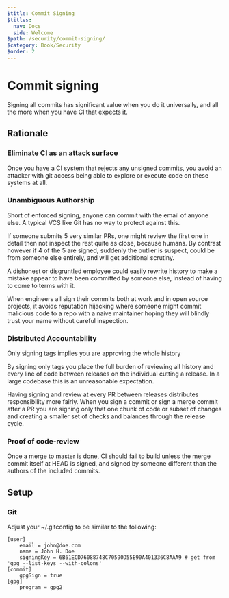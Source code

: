 ```yaml
---
$title: Commit Signing
$titles:
  nav: Docs
  side: Welcome
$path: /security/commit-signing/
$category: Book/Security
$order: 2
---
```

# Commit signing

Signing all commits has significant value when you do it universally, and
all the more when you have CI that expects it.

## Rationale

### Eliminate CI as an attack surface

Once you have a CI system that rejects any unsigned commits, you avoid an
attacker with git access being able to explore or execute code on these systems
at all.

### Unambiguous Authorship

Short of enforced signing, anyone can commit with the email of anyone else. A 
typical VCS like Git has no way to protect against this.
 
If someone submits 5 very similar PRs, one might review the first one in detail
then not inspect the rest quite as close, because humans. By contrast however
if 4 of the 5 are signed, suddenly the outlier is suspect, could be from
someone else entirely, and will get additional scrutiny.

A dishonest or disgruntled employee could easily rewrite history to make a
mistake appear to have been committed by someone else, instead of having to
come to terms with it.

When engineers all sign their commits both at work and in open source projects,
it avoids reputation hijacking where someone might commit malicious code to
a repo with a naive maintainer hoping they will blindly trust your name without
careful inspection.

### Distributed Accountability

Only signing tags implies you are approving the whole history

By signing only tags you place the full burden of reviewing all history and
every line of code between releases on the individual cutting a release. In a
large codebase this is an unreasonable expectation.

Having signing and review at every PR between releases distributes
responsibility more fairly. When you sign a commit or sign a merge commit after
a PR you are signing only that one chunk of code or subset of changes and
creating a smaller set of checks and balances through the release cycle.

### Proof of code-review

Once a merge to master is done, CI should fail to build unless the merge commit
itself at HEAD is signed, and signed by someone different than the authors of
the included commits.

## Setup

### Git

Adjust your ~/.gitconfig to be similar to the following:

```
[user]
    email = john@doe.com
    name = John H. Doe
    signingKey = 6B61ECD76088748C70590D55E90A401336C8AAA9 # get from 'gpg --list-keys --with-colons'
[commit]
    gpgSign = true
[gpg]
    program = gpg2
```
